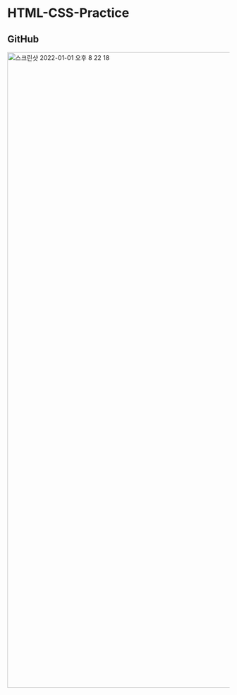 # HTML-CSS-Practice

## GitHub

<img width="1440" alt="스크린샷 2022-01-01 오후 8 22 18" src="https://user-images.githubusercontent.com/65812122/147849452-6057e9fb-b96b-4920-85e6-04629a63eca1.png">
